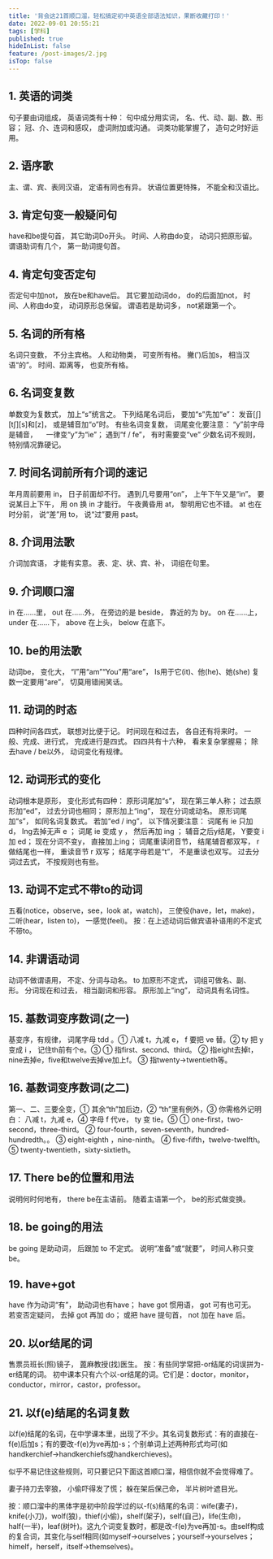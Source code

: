 ```yaml
---
title: '背会这21首顺口溜，轻松搞定初中英语全部语法知识，果断收藏打印！'
date: 2022-09-01 20:55:21
tags: [学科]
published: true
hideInList: false
feature: /post-images/2.jpg
isTop: false
---
```

## 1. 英语的词类

句子要由词组成，
英语词类有十种：
句中成分用实词，
名、代、动、副、数、形容；
冠、介、连词和感叹，
虚词附加或沟通。
词类功能掌握了，
造句之时好运用。

## 2. 语序歌

主、谓、宾、表同汉语，
定语有同也有异。
状语位置更特殊，
不能全和汉语比。

## 3. 肯定句变一般疑问句

have和be提句首，
其它助词Do开头。
时间、人称由do变，
动词只把原形留。
谓语助词有几个，
第一助词提句首。

## 4. 肯定句变否定句

否定句中加not，
放在be和have后。
其它要加动词do，
do的后面加not，
时间、人称由do变，
动词原形总保留。
谓语若是助词多，
not紧跟第一个。

## 5. 名词的所有格

名词只变数，
不分主宾格。
人和动物类，
可变所有格。
撇(’)后加s，
相当汉语“的”。
时间、距离等，
也变所有格。

## 6. 名词变复数

单数变为复数式，
加上“s”统言之。
下列结尾名词后，
要加“s”先加“e”：
发音[∫][t∫][s]和[z]，
或是辅音加“o”时。
有些名词变复数，
词尾变化要注意：
“y”前字母是辅音，
　一律变“y”为“ie”；
遇到“f / fe”，
有时需要变“ve”
少数名词不规则，
特别情况靠硬记。

## 7. 时间名词前所有介词的速记

年月周前要用 in，
日子前面却不行。
遇到几号要用“on”，
上午下午又是“in”。
要说某日上下午，
用 on 换 in 才能行。
午夜黄昏用 at，
黎明用它也不错。
at 也在时分前，
说“差”用 to，
说“过”要用 past。

## 8. 介词用法歌

介词加宾语，
才能有实意。
表、定、状、宾、补，
词组在句里。

## 9. 介词顺口溜

in 在……里，
out 在……外，
在旁边的是 beside，
靠近的为 by。
on 在……上，
under 在……下，
above 在上头，
below 在底下。

## 10. be的用法歌

动词be，
变化大，
“I”用“am”“You”用“are”，
Is用于它(it)、他(he)、她(she)
复数一定要用“are”，
切莫用错闹笑话。

## 11. 动词的时态

四种时间各四式，
联想对比便于记。
时间现在和过去，
各自还有将来时。
一般、完成、进行式，
完成进行是四式。
四四共有十六种，
看来复杂掌握易；
除去have / be以外，
动词变化有规律。

## 12. 动词形式的变化

动词根本是原形，
变化形式有四种：
原形词尾加“s”，
现在第三单人称；
过去原形加“ed”，
过去分词也相同；
原形加上“ing”，
现在分词或动名。
原形词尾加“s”，
如同名词复数式。
若加“ed / ing”，
以下情况要注意：
词尾有 ie 只加 d，
Ing去掉无声 e ；
词尾 ie 变成 y ，
然后再加 ing ；
辅音之后y结尾，
Y要变 i 加 ed；
现在分词不变y，
直接加上ing；
词尾重读闭音节，
结尾辅音都双写，
r 做结尾也一样，
重读音节 r 双写；
结尾字母若是“t”，
不是重读也双写。
过去分词过去式，
不按规则也有些。

## 13. 动词不定式不带to的动词

五看(notice，observe，see，look at，watch)，
三使役(have，let，make)，
二听(hear，listen to)，
一感觉(feel)。
按：在上述动词后做宾语补语用的不定式不带to。

## 14. 非谓语动词

动词不做谓语用，
不定、分词与动名。
to 加原形不定式，
词组可做名、副、形。
分词现在和过去，
相当副词和形容。
原形加上“ing”，
动词具有名词性。

## 15. 基数词变序数词(之一)

基变序，有规律，
词尾字母 tdd 。①
八减 t，九减 e，
f 要把 ve 替。②
ty 把 y 变成 i ，
记住th前有个e。③
① 指first、second、third。
② 指eight去掉t，nine去掉e，five和twelve去掉ve加上f。
③ 指twenty→twentieth等。

## 16. 基数词变序数词(之二)

第一、二、三要全变，①
其余“th”加后边，②
“th”里有例外，③
你需格外记明白：
八减 t，九减 e，④
字母 f 代ve，
ty 变 tie。⑤
① one-first，two-second，three-third。
② four-fourth，seven-seventh，hundred-hundredth。。
③ eight-eighth ，nine-ninth。
④ five-fifth，twelve-twelfth。
⑤ twenty-twentieth，sixty-sixtieth。

## 17.  There be的位置和用法

说明何时何地有，
there be在主语前。
随着主语第一个，
be的形式做变换。

## 18. be going的用法

be going 是助动词，
后跟加 to 不定式。
说明“准备”或“就要”，
时间人称只变 be。

## 19. have+got

have 作为动词“有”，
助动词也有have；
have got 惯用语，
got 可有也可无。
若变否定疑问，
去掉 got 再加 do；
或把 have 提句首，
not 加在 have 后。

## 20. 以or结尾的词

售票员班长(照)镜子，
蓖麻教授(找)医生。
按：有些同学常把-or结尾的词误拼为-er结尾的词。
初中课本只有六个以-or结尾的词。它们是：doctor，monitor，conductor，mirror，castor，professor。

## 21. 以f(e)结尾的名词复数

以f(e)结尾的名词，在中学课本里，出现了不少。其名词复数形式：有的直接在-f(e)后加s；有的要改-f(e)为ve再加-s；个别单词上述两种形式均可(如handkerchief→handkerchiefs或handkerchieves)。

似乎不易记住这些规则，可只要记只下面这首顺口溜，相信你就不会觉得难了。

妻子持刀去宰狼，
小偷吓得发了慌；
躲在架后保己命，
半片树叶遮目光。

按：顺口溜中的黑体字是初中阶段学过的以-f(s)结尾的名词：wife(妻子)，knife(小刀)，wolf(狼)，thief(小偷)，shelf(架子)，self(自己)，life(生命)，half(一半)，leaf(树叶)。这九个词变复数时，都是改-f(e)为ve再加-s。由self构成的复合词，其变化与self相同(如myself→ourselves；yourself→yourselves；himelf，herself，itself→themselves)。